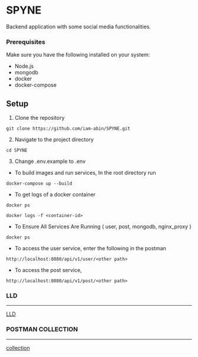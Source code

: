 # SPYNE
Backend application with some social media functionalities.

### Prerequisites

Make sure you have the following installed on your system:

-   Node.js
-   mongodb
-   docker
-   docker-compose

## Setup

1. Clone the repository

```
git clone https://github.com/iam-abin/SPYNE.git
```

2. Navigate to the project directory

```
cd SPYNE
```
3. Change .env.example to .env 

- To build images and run services,
In the root directory run 

```
docker-compose up --build
```
- To get logs of a docker container
```
docker ps
```
```
docker logs -f <container-id>
```

- To Ensure All Services Are Running ( user, post, mongodb, nginx_proxy )

```
docker ps
```

- To access the user service, enter the following in the postman

```
http://localhost:8080/api/v1/user/<other path>
```

- To access the post service,

```
http://localhost:8080/api/v1/post/<other path>
```

### LLD
---

[LLD](https://drive.google.com/file/d/1WYV1ie-KXL3hBC-8IIDrzGUOQdUUWj5X/view?usp=sharing)

### POSTMAN COLLECTION
---

[collection](https://drive.google.com/file/d/1NBQoKRvAKq-dpStouXGzQQZ-t8IHqCJC/view?usp=sharing)
